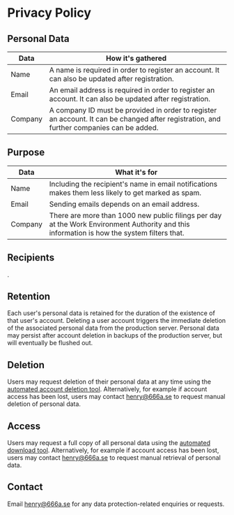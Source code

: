 # Privacy Policy

## Personal Data

| Data | How it's gathered |
|-|-|
| Name | A name is required in order to register an account. It can also be updated after registration. |
| Email | An email address is required in order to register an account. It can also be updated after registration. |
| Company | A company ID must be provided in order to register an account. It can be changed after registration, and further companies can be added. |

## Purpose

| Data | What it's for |
|-|-|
| Name | Including the recipient's name in email notifications makes them less likely to get marked as spam. |
| Email | Sending emails depends on an email address. |
| Company | There are more than 1000 new public filings per day at the Work Environment Authority and this information is how the system filters that. |

## Recipients

.

## Retention

Each user's personal data is retained for the duration of the existence of that user's account.
Deleting a user account triggers the immediate deletion of the associated personal data from the production server.
Personal data may persist after account deletion in backups of the production server, but will eventually be flushed out.

## Deletion

Users may request deletion of their personal data at any time using the [automated account deletion tool](/delete).
Alternatively, for example if account access has been lost, users may contact [henry@666a.se](mailto:henry@666.se) to request manual deletion of personal data.

## Access

Users may request a full copy of all personal data using the [automated download tool](/download).
Alternatively, for example if account access has been lost, users may contact [henry@666a.se](mailto:henry@666.se) to request manual retrieval of personal data.

## Contact

Email [henry@666a.se](mailto:henry@666.se) for any data protection-related enquiries or requests.
